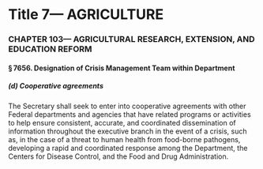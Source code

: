 
# Title 7— AGRICULTURE
### CHAPTER 103— AGRICULTURAL RESEARCH, EXTENSION, AND EDUCATION REFORM
#### § 7656. Designation of Crisis Management Team within Department
##### (d) Cooperative agreements

The Secretary shall seek to enter into cooperative agreements with other Federal departments and agencies that have related programs or activities to help ensure consistent, accurate, and coordinated dissemination of information throughout the executive branch in the event of a crisis, such as, in the case of a threat to human health from food-borne pathogens, developing a rapid and coordinated response among the Department, the Centers for Disease Control, and the Food and Drug Administration.
